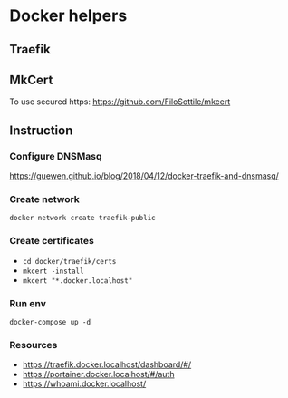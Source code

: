 # Docker helpers

## Traefik

## MkCert

To use secured https:
https://github.com/FiloSottile/mkcert

## Instruction

### Configure DNSMasq
https://guewen.github.io/blog/2018/04/12/docker-traefik-and-dnsmasq/

### Create network
`docker network create traefik-public`

### Create certificates
- `cd docker/traefik/certs`
- `mkcert -install`
- `mkcert "*.docker.localhost"`

### Run env
```
docker-compose up -d
```

### Resources
- https://traefik.docker.localhost/dashboard/#/
- https://portainer.docker.localhost/#/auth
- https://whoami.docker.localhost/
